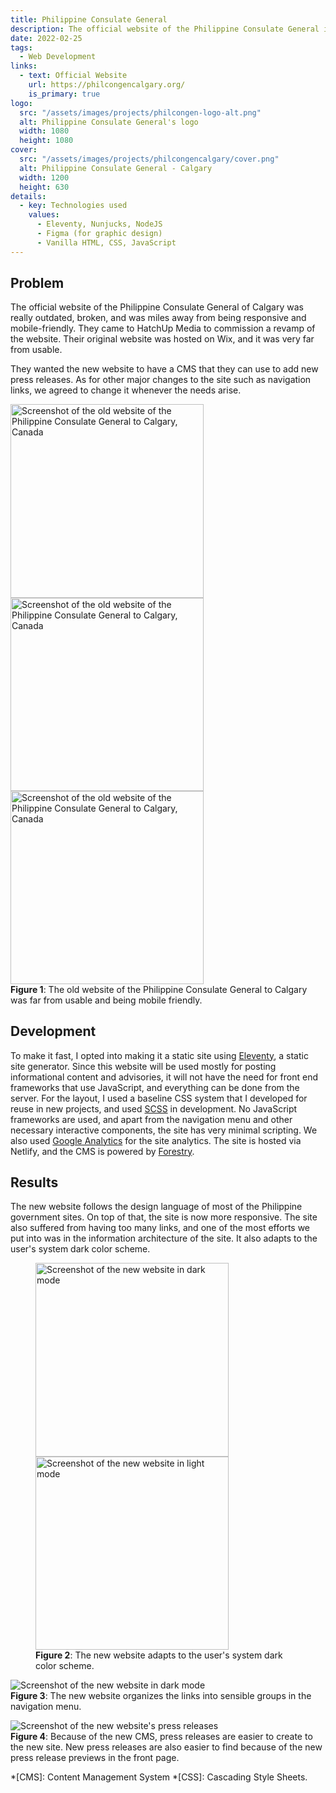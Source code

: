 ```yaml
---
title: Philippine Consulate General
description: The official website of the Philippine Consulate General in Calgary, Alberta, Canada.
date: 2022-02-25
tags:
  - Web Development
links:
  - text: Official Website
    url: https://philcongencalgary.org/
    is_primary: true
logo:
  src: "/assets/images/projects/philcongen-logo-alt.png"
  alt: Philippine Consulate General's logo
  width: 1080
  height: 1080
cover:
  src: "/assets/images/projects/philcongencalgary/cover.png"
  alt: Philippine Consulate General - Calgary
  width: 1200
  height: 630
details:
  - key: Technologies used
    values:
      - Eleventy, Nunjucks, NodeJS
      - Figma (for graphic design)
      - Vanilla HTML, CSS, JavaScript
---
```


## Problem

The official website of the Philippine Consulate General of Calgary was really outdated, broken, and was miles away from being responsive and mobile-friendly. They came to HatchUp Media to commission a revamp of the website. Their original website was hosted on Wix, and it was very far from usable.

They wanted the new website to have a CMS that they can use to add new press releases. As for other major changes to the site such as navigation links, we agreed to change it whenever the needs arise.

<figure class="image" style="width: min(90ch, 100%); margin-inline: auto;">
  <div class="center-justified cluster gap--m">
    <img style="width: min(35ch, 100%); flex-basis: 35ch; flex-grow: 0;" src="/assets/images/projects/philcongencalgary/philcongen-old-1.png" alt="Screenshot of the old website of the Philippine Consulate General to Calgary, Canada">
    <img style="width: min(35ch, 100%); flex-basis: 35ch; flex-grow: 0;" src="/assets/images/projects/philcongencalgary/philcongen-old.png" alt="Screenshot of the old website of the Philippine Consulate General to Calgary, Canada">
    <img style="width: min(35ch, 100%); flex-basis: 35ch; flex-grow: 0;" src="/assets/images/projects/philcongencalgary/philcongen-old-2.png" alt="Screenshot of the old website of the Philippine Consulate General to Calgary, Canada">
  </div>
  <figcaption>
    <strong>Figure 1</strong>: The old website of the Philippine Consulate General to Calgary was far from usable and being mobile friendly.
  </figcaption>
</figure>

## Development

To make it fast, I opted into making it a static site using [Eleventy][eleventy], a static site generator. Since this website will be used mostly for posting informational content and advisories, it will not have the need for front end frameworks that use JavaScript, and everything can be done from the server. For the layout, I used a baseline CSS system that I developed for reuse in new projects, and used [SCSS][scss] in development. No JavaScript frameworks are used, and apart from the navigation menu and other necessary interactive components, the site has very minimal scripting. We also used [Google Analytics][ga] for the site analytics. The site is hosted via Netlify, and the CMS is powered by [Forestry][forestry].

## Results

The new website follows the design language of most of the Philippine government sites. On top of that, the site is now more responsive. The site also suffered from having too many links, and one of the most efforts we put into was in the information architecture of the site. It also adapts to the user's system dark color scheme.

<figure class="image margin-top--xl">
  <div class="cluster gap--m">
    <img style="width: min(35ch, 100%); flex-basis: 35ch;" src="/assets/images/projects/philcongencalgary/new-1.png" alt="Screenshot of the new website in dark mode">
    <img style="width: min(35ch, 100%); flex-basis: 35ch;" src="/assets/images/projects/philcongencalgary/new-2.png" alt="Screenshot of the new website in light mode">
  </div>
  <figcaption>
    <strong>Figure 2</strong>: The new website adapts to the user's system dark color scheme.
  </figcaption>
</figure>
<figure class="image margin-top--xl" style="width: min(90ch, 100%); margin-inline: auto;">
  <img src="/assets/images/projects/philcongencalgary/new-3.png" alt="Screenshot of the new website in dark mode">
  <figcaption>
    <strong>Figure 3</strong>: The new website organizes the links into sensible groups in the navigation menu.
  </figcaption>
</figure>
<figure class="image margin-top--xl" style="width: min(90ch, 100%); margin-inline: auto;">
  <img src="/assets/images/projects/philcongencalgary/new-4.png" alt="Screenshot of the new website's press releases">
  <figcaption>
    <strong>Figure 4</strong>: Because of the new CMS, press releases are easier to create to the new site. New press releases are also easier to find because of the new press release previews in the front page.
  </figcaption>
</figure>

*[CMS]: Content Management System
*[CSS]: Cascading Style Sheets.

[eleventy]: https://11ty.dev/
[scss]: https://sass-lang.com/
[ga]: https://analytics.google.com/
[forestry]: https://forestry.io/